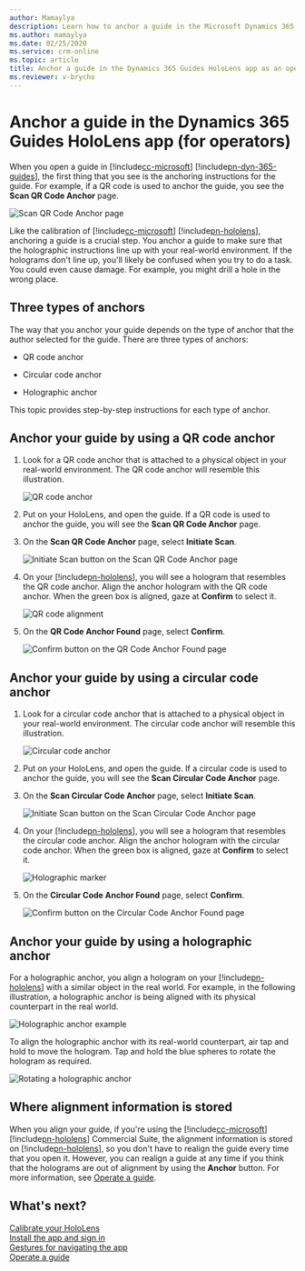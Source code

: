 ```yaml
---
author: Mamaylya
description: Learn how to anchor a guide in the Microsoft Dynamics 365 Guides HoloLens app if you're an operator.
ms.author: mamaylya
ms.date: 02/25/2020
ms.service: crm-online
ms.topic: article
title: Anchor a guide in the Dynamics 365 Guides HoloLens app as an operator
ms.reviewer: v-brycho
---
```


# Anchor a guide in the Dynamics 365 Guides HoloLens app (for operators)

When you open a guide in [!include[cc-microsoft](../includes/cc-microsoft.md)] [!include[pn-dyn-365-guides](../includes/pn-dyn-365-guides.md)], the first thing that you see is the anchoring instructions for the guide. For example, if a QR code is used to anchor the guide, you see the **Scan QR Code Anchor** page.

![Scan QR Code Anchor page](media/qr-code-scan.PNG "Scan QR Code Anchor page")

Like the calibration of [!include[cc-microsoft](../includes/cc-microsoft.md)] [!include[pn-hololens](../includes/pn-hololens.md)], anchoring a guide is a crucial step. You anchor a guide to make sure that the holographic instructions line up with your real-world environment. If the holograms don't line up, you'll likely be confused when you try to do a task. You could even cause damage. For example, you might drill a hole in the wrong place.

## Three types of anchors

The way that you anchor your guide depends on the type of anchor that the author selected for the guide. There are three types of anchors: 

- QR code anchor

- Circular code anchor

- Holographic anchor

This topic provides step-by-step instructions for each type of anchor.

## Anchor your guide by using a QR code anchor

1. Look for a QR code anchor that is attached to a physical object in your real-world environment. The QR code anchor will resemble this illustration.

    ![QR code anchor](media/qr-code-example.PNG "QR code anchor")

2. Put on your HoloLens, and open the guide. If a QR code is used to anchor the guide, you will see the **Scan QR Code Anchor** page.

3. On the **Scan QR Code Anchor** page, select **Initiate Scan**. 

    ![Initiate Scan button on the Scan QR Code Anchor page](media/qr-code-scan.PNG "Initiate Scan button on the Scan QR Code Anchor page")

3. On your [!include[pn-hololens](../includes/pn-hololens.md)], you will see a hologram that resembles the QR code anchor. Align the anchor hologram with the QR code anchor. When the green box is aligned, gaze at **Confirm** to select it.

    ![QR code alignment](media/qr-code-green-outline.PNG "QR code alignment")

4. On the **QR Code Anchor Found** page, select **Confirm**.

    ![Confirm button on the QR Code Anchor Found page](media/qr-code-confirm.PNG "Confirm button on the QR Code Anchor Found page")

## Anchor your guide by using a circular code anchor

1. Look for a circular code anchor that is attached to a physical object in your real-world environment. The circular code anchor will resemble this illustration.

    ![Circular code anchor](media/circular-code-example.PNG "Circular code anchor")

2. Put on your HoloLens, and open the guide. If a circular code is used to anchor the guide, you will see the **Scan Circular Code Anchor** page.

3. On the **Scan Circular Code Anchor** page, select **Initiate Scan**. 

    ![Initiate Scan button on the Scan Circular Code Anchor page](media/circular-code-scan.PNG "Initiate Scan button on the Scan Circular Code Anchor page")

4. On your [!include[pn-hololens](../includes/pn-hololens.md)], you will see a hologram that resembles the circular code anchor. Align the anchor hologram with the circular code anchor. When the green box is aligned, gaze at **Confirm** to select it.

    ![Holographic marker](media/circular-code-green-outline.PNG "Holographic marker")

5. On the **Circular Code Anchor Found** page, select **Confirm**.

    ![Confirm button on the Circular Code Anchor Found page](media/circular-code-confirm.PNG "Confirm button on the Circular Code Anchor Found page")

## Anchor your guide by using a holographic anchor

For a holographic anchor, you align a hologram on your [!include[pn-hololens](../includes/pn-hololens.md)] with a similar object in the real world. For example, in the following illustration, a holographic anchor is being aligned with its physical counterpart in the real world.

![Holographic anchor example](media/digital-anchor-example.PNG "Holographic anchor example")

To align the holographic anchor with its real-world counterpart, air tap and hold to move the hologram. Tap and hold the blue spheres to rotate the hologram as required.

![Rotating a holographic anchor](media/rotate-digital-anchor.PNG "Rotating a holographic anchor")

## Where alignment information is stored

When you align your guide, if you're using the [!include[cc-microsoft](../includes/cc-microsoft.md)] [!include[pn-hololens](../includes/pn-hololens.md)] Commercial Suite, the alignment information is stored on [!include[pn-hololens](../includes/pn-hololens.md)], so you don't have to realign the guide every time that you open it. However, you can realign a guide at any time if you think that the holograms are out of alignment by using the **Anchor** button. For more information, see [Operate a guide](operator-orientation.md).

## What's next?

[Calibrate your HoloLens](operator-calibrate.md)<br>
[Install the app and sign in](install-sign-in-operator.md)<br>
[Gestures for navigating the app](operator-gestures.md)<br>
[Operate a guide](operator-orientation.md)
